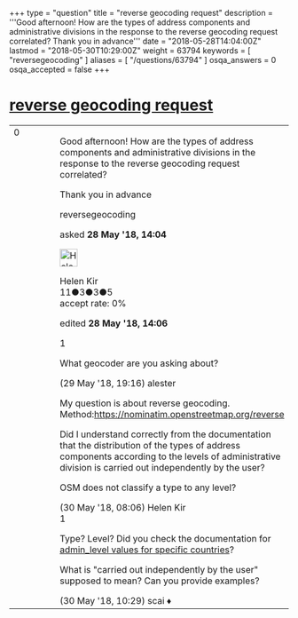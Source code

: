 +++
type = "question"
title = "reverse geocoding request"
description = '''Good afternoon! How are the types of address components and administrative divisions in the response to the reverse geocoding request correlated? Thank you in advance'''
date = "2018-05-28T14:04:00Z"
lastmod = "2018-05-30T10:29:00Z"
weight = 63794
keywords = [ "reversegeocoding" ]
aliases = [ "/questions/63794" ]
osqa_answers = 0
osqa_accepted = false
+++

<div class="headNormal">

# [reverse geocoding request](/questions/63794/reverse-geocoding-request)

</div>

<div id="main-body">

<div id="askform">

<table id="question-table" style="width:100%;">
<colgroup>
<col style="width: 50%" />
<col style="width: 50%" />
</colgroup>
<tbody>
<tr>
<td style="width: 30px; vertical-align: top"><div class="vote-buttons">
<span id="post-63794-upvote" class="ajax-command post-vote up" rel="nofollow" title="I like this post (click again to cancel)"> </span>
<div id="post-63794-score" class="post-score" title="current number of votes">
0
</div>
<span id="post-63794-downvote" class="ajax-command post-vote down" rel="nofollow" title="I dont like this post (click again to cancel)"> </span> <span id="favorite-mark" class="ajax-command favorite-mark" rel="nofollow" title="mark/unmark this question as favorite (click again to cancel)"> </span>
<div id="favorite-count" class="favorite-count">
&#10;</div>
</div></td>
<td><div id="item-right">
<div class="question-body">
<p>Good afternoon! How are the types of address components and administrative divisions in the response to the reverse geocoding request correlated?</p>
<p>Thank you in advance</p>
</div>
<div id="question-tags" class="tags-container tags">
<span class="post-tag tag-link-reversegeocoding" rel="tag" title="see questions tagged &#39;reversegeocoding&#39;">reversegeocoding</span>
</div>
<div id="question-controls" class="post-controls">
&#10;</div>
<div class="post-update-info-container">
<div class="post-update-info post-update-info-user">
<p>asked <strong>28 May '18, 14:04</strong></p>
<img src="https://secure.gravatar.com/avatar/5269774c1e533a68b8ea2ce63efafb88?s=32&amp;d=identicon&amp;r=g" class="gravatar" width="32" height="32" alt="Helen%20Kir&#39;s gravatar image" />
<p><span>Helen Kir</span><br />
<span class="score" title="11 reputation points">11</span><span title="3 badges"><span class="badge1">●</span><span class="badgecount">3</span></span><span title="3 badges"><span class="silver">●</span><span class="badgecount">3</span></span><span title="5 badges"><span class="bronze">●</span><span class="badgecount">5</span></span><br />
<span class="accept_rate" title="Rate of the user&#39;s accepted answers">accept rate:</span> <span title="Helen Kir has no accepted answers">0%</span></p>
</div>
<div class="post-update-info post-update-info-edited">
<p><span> edited <strong>28 May '18, 14:06</strong> </span></p>
</div>
</div>
<div id="comments-container-63794" class="comments-container">
<span id="63855"></span>
<div id="comment-63855" class="comment">
<div id="post-63855-score" class="comment-score">
1
</div>
<div class="comment-text">
<p>What geocoder are you asking about?</p>
</div>
<div id="comment-63855-info" class="comment-info">
<span class="comment-age">(29 May '18, 19:16)</span> <span class="comment-user userinfo">alester</span>
</div>
</div>
<span id="63859"></span>
<div id="comment-63859" class="comment">
<div id="post-63859-score" class="comment-score">
&#10;</div>
<div class="comment-text">
<p>My question is about reverse geocoding. Method:<a href="https://nominatim.openstreetmap.org/reverse">https://nominatim.openstreetmap.org/reverse</a></p>
<p>Did I understand correctly from the documentation that the distribution of the types of address components according to the levels of administrative division is carried out independently by the user?</p>
<p>OSM does not classify a type to any level?</p>
</div>
<div id="comment-63859-info" class="comment-info">
<span class="comment-age">(30 May '18, 08:06)</span> <span class="comment-user userinfo">Helen Kir</span>
</div>
</div>
<span id="63863"></span>
<div id="comment-63863" class="comment">
<div id="post-63863-score" class="comment-score">
1
</div>
<div class="comment-text">
<p>Type? Level? Did you check the documentation for <a href="https://wiki.openstreetmap.org/wiki/Tag:boundary%3Dadministrative#admin_level">admin_level values for specific countries</a>?</p>
<p>What is "carried out independently by the user" supposed to mean? Can you provide examples?</p>
</div>
<div id="comment-63863-info" class="comment-info">
<span class="comment-age">(30 May '18, 10:29)</span> <span class="comment-user userinfo">scai ♦</span>
</div>
</div>
</div>
<div id="comment-tools-63794" class="comment-tools">
&#10;</div>
<div class="clear">
&#10;</div>
<div id="comment-63794-form-container" class="comment-form-container">
&#10;</div>
<div class="clear">
&#10;</div>
</div></td>
</tr>
</tbody>
</table>

</div>

</div>

